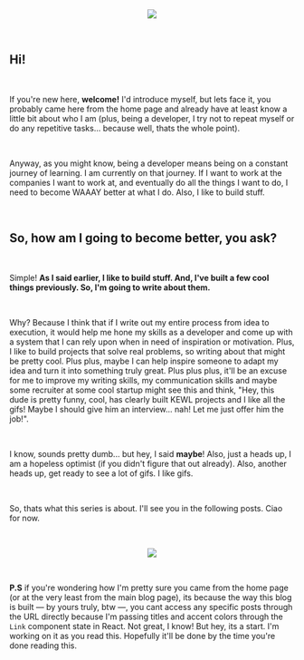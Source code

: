<!-- # What This Series Is About

Created: Jun 16, 2020 8:50 PM -->

&nbsp;&nbsp;

<div style="text-align: center">
<img src="https://media.giphy.com/media/fTI9mBoWLef8k/giphy.gif">
</div>

&nbsp;&nbsp;

## Hi!

&nbsp;&nbsp;

If you're new here, **welcome!** I'd introduce myself, but lets face it, you probably came here from the home page and already have at least know a little bit about who I am (plus, being a developer, I try not to repeat myself or do any repetitive tasks... because well, thats the whole point).

&nbsp;&nbsp;

Anyway, as you might know, being a developer means being on a constant journey of learning. I am currently on that journey. If I want to work at the companies I want to work at, and eventually do all the things I want to do, I need to become WAAAY better at what I do. Also, I like to build stuff.

&nbsp;&nbsp;

## So, how am I going to become better, you ask?

&nbsp;&nbsp;

Simple! **As I said earlier, I like to build stuff. And, I've built a few cool things previously. So, I'm going to write about them.**

&nbsp;&nbsp;

Why? Because I think that if I write out my entire process from idea to execution, it would help me hone my skills as a developer and come up with a system that I can rely upon when in need of inspiration or motivation. Plus, I like to build projects that solve real problems, so writing about that might be pretty cool. Plus plus, maybe I can help inspire someone to adapt my idea and turn it into something truly great. Plus plus plus, it'll be an excuse for me to improve my writing skills, my communication skills and maybe some recruiter at some cool startup might see this and think, "Hey, this dude is pretty funny, cool, has clearly built KEWL projects and I like all the gifs! Maybe I should give him an interview... nah! Let me just offer him the job!".

&nbsp;&nbsp;

I know, sounds pretty dumb... but hey, I said **maybe**! Also, just a heads up, I am a hopeless optimist (if you didn't figure that out already). Also, another heads up, get ready to see a lot of gifs. I like gifs.

&nbsp;&nbsp;

So, thats what this series is about. I'll see you in the following posts. Ciao for now.

&nbsp;&nbsp;

<!-- ![https://media.giphy.com/media/m9eG1qVjvN56H0MXt8/giphy.gif](https://media.giphy.com/media/m9eG1qVjvN56H0MXt8/giphy.gif) -->

<div style="text-align: center">
<img src="https://media.giphy.com/media/m9eG1qVjvN56H0MXt8/giphy.gif">
</div>

&nbsp;&nbsp;

**P.S** if you're wondering how I'm pretty sure you came from the home page (or at the very least from the main blog page), its because the way this blog is built — by yours truly, btw —, you cant access any specific posts through the URL directly because I'm passing titles and accent colors through the `Link` component state in React. Not great, I know! But hey, its a start. I'm working on it as you read this. Hopefully it'll be done by the time you're done reading this.
